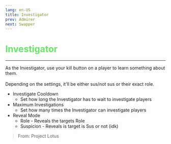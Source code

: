 ```yaml
---
lang: en-US
title: Investigator
prev: Admirer
next: Swapper
---
```


# <font color=#66e666> <b>Investigator</b></font> <Badge text="Crewmate" type="tip" vertical="middle"/>
---

As the Investigator, use your kill button on a player to learn something about them.<br><br>
Depending on the settings, it'll be either sus/not sus or their exact role.
* Investigate Cooldown
  * Set how long the Investigator has to wait to investigate players
* Maximum Investigations
  * Set how many times the Investigator can investigate players
* Reveal Mode
  * Role - Reveals the targets Role
  * Suspicion - Reveals is target is Sus or not (idk)

> From: Project Lotus